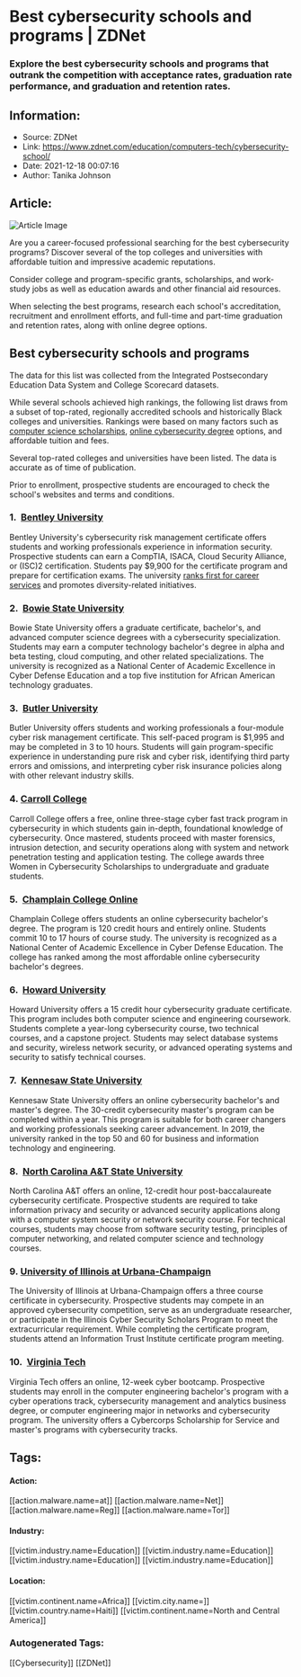 # Best cybersecurity schools and programs | ZDNet
### Explore the best cybersecurity schools and programs that outrank the competition with acceptance rates, graduation rate performance, and graduation and retention rates.

## Information:
+ Source: ZDNet
+ Link: https://www.zdnet.com/education/computers-tech/cybersecurity-school/
+ Date: 2021-12-18 00:07:16
+ Author: Tanika Johnson


## Article:
![Article Image](https://www.zdnet.com/a/img/resize/bd5c18cb22378143bd877323178922394c5173ec/2021/11/16/437df6d3-786b-4f3b-8404-a8fec8f7f783/shutterstock-401334937.jpg?width=770&height=578&fit=crop&auto=webp)

Are you a career-focused professional searching for the best cybersecurity programs? Discover several of the top colleges and universities with affordable tuition and impressive academic reputations.

Consider college and program-specific grants, scholarships, and work-study jobs as well as education awards and other financial aid resources.

When selecting the best programs, research each school's accreditation, recruitment and enrollment efforts, and full-time and part-time graduation and retention rates, along with online degree options.


Best cybersecurity schools and programs
---------------------------------------

The data for this list was collected from the Integrated Postsecondary Education Data System and College Scorecard datasets.

While several schools achieved high rankings, the following list draws from a subset of top-rated, regionally accredited schools and historically Black colleges and universities. Rankings were based on many factors such as [computer science scholarships](https://www.zdnet.com/article/best-computer-science-scholarship/), [online cybersecurity degree](https://www.zdnet.com/article/best-online-cybersecurity-degrees/) options, and affordable tuition and fees.

Several top-rated colleges and universities have been listed. The data is accurate as of time of publication. 

Prior to enrollment, prospective students are encouraged to check the school's websites and terms and conditions.

### 1.  [Bentley University](https://www.bentley.edu/)






Bentley University's cybersecurity risk management certificate offers students and working professionals experience in information security. Prospective students can earn a CompTIA, ISACA, Cloud Security Alliance, or (ISC)2 certification. Students pay $9,900 for the certificate program and prepare for certification exams. The university [ranks first for career services](https://www.bentley.edu/about/bentley-education) and promotes diversity-related initiatives.

### 2.  [Bowie State University](https://www.bowiestate.edu/)

Bowie State University offers a graduate certificate, bachelor's, and advanced computer science degrees with a cybersecurity specialization. Students may earn a computer technology bachelor's degree in alpha and beta testing, cloud computing, and other related specializations. The university is recognized as a National Center of Academic Excellence in Cyber Defense Education and a top five institution for African American technology graduates.





### 3.  [Butler University](https://www.butler.edu)

Butler University offers students and working professionals a four-module cyber risk management certificate. This self-paced program is $1,995 and may be completed in 3 to 10 hours. Students will gain program-specific experience in understanding pure risk and cyber risk, identifying third party errors and omissions, and interpreting cyber risk insurance policies along with other relevant industry skills.

### 4. [Carroll College](https://www.carroll.edu)

Carroll College offers a free, online three-stage cyber fast track program in cybersecurity in which students gain in-depth, foundational knowledge of cybersecurity. Once mastered, students proceed with master forensics, intrusion detection, and security operations along with system and network penetration testing and application testing. The college awards three Women in Cybersecurity Scholarships to undergraduate and graduate students.

### 5.  [Champlain College Online](https://online.champlain.edu/)

Champlain College offers students an online cybersecurity bachelor's degree. The program is 120 credit hours and entirely online. Students commit 10 to 17 hours of course study. The university is recognized as a National Center of Academic Excellence in Cyber Defense Education. The college has ranked among the most affordable online cybersecurity bachelor's degrees.

### 6.  [Howard University](https://howard.edu/)

Howard University offers a 15 credit hour cybersecurity graduate certificate. This program includes both computer science and engineering coursework. Students complete a year-long cybersecurity course, two technical courses, and a capstone project. Students may select database systems and security, wireless network security, or advanced operating systems and security to satisfy technical courses.

### 7.  [Kennesaw State University](https://www.kennesaw.edu/)

Kennesaw State University offers an online cybersecurity bachelor's and master's degree. The 30-credit cybersecurity master's program can be completed within a year. This program is suitable for both career changers and working professionals seeking career advancement. In 2019, the university ranked in the top 50 and 60 for business and information technology and engineering.

### 8.  [North Carolina A&T State University](https://www.ncat.edu/)

North Carolina A&T offers an online, 12-credit hour post-baccalaureate cybersecurity certificate. Prospective students are required to take information privacy and security or advanced security applications along with a computer system security or network security course. For technical courses, students may choose from software security testing, principles of computer networking, and related computer science and technology courses.

### 9. [University of Illinois at Urbana-Champaign](https://illinois.edu/)

The University of Illinois at Urbana-Champaign offers a three course certificate in cybersecurity. Prospective students may compete in an approved cybersecurity competition, serve as an undergraduate researcher, or participate in the Illinois Cyber Security Scholars Program to meet the extracurricular requirement. While completing the certificate program, students attend an Information Trust Institute certificate program meeting.

### 10.  [Virginia Tech](https://vt.edu/)

Virginia Tech offers an online, 12-week cyber bootcamp. Prospective students may enroll in the computer engineering bachelor's program with a cyber operations track, cybersecurity management and analytics business degree, or computer engineering major in networks and cybersecurity program. The university offers a Cybercorps Scholarship for Service and master's programs with cybersecurity tracks. 





## Tags:

#### Action:
[[action.malware.name=at]] [[action.malware.name=Net]] [[action.malware.name=Reg]] [[action.malware.name=Tor]]

#### Industry:
[[victim.industry.name=Education]] [[victim.industry.name=Education]] [[victim.industry.name=Education]] [[victim.industry.name=Education]]

#### Location:
[[victim.continent.name=Africa]] [[victim.city.name=]] [[victim.country.name=Haiti]] [[victim.continent.name=North and Central America]]

### Autogenerated Tags:
[[Cybersecurity]] [[ZDNet]]

